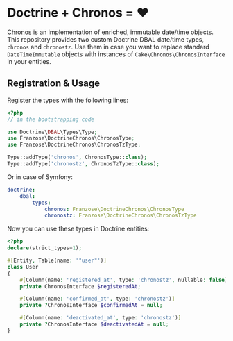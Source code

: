 # Doctrine + Chronos = ❤️
[Chronos](https://github.com/cakephp/chronos) is an implementation of enriched, immutable date/time objects. This repository provides two custom Doctrine DBAL date/time types, `chronos` and `chronostz`. Use them in case you want to replace standard `DateTimeImmutable` objects with instances of `Cake\Chronos\ChronosInterface` in your entities.

## Registration & Usage

Register the types with the following lines:
```php
<?php
// in the bootstrapping code

use Doctrine\DBAL\Types\Type;
use Franzose\DoctrineChronos\ChronosType;
use Franzose\DoctrineChronos\ChronosTzType;

Type::addType('chronos', ChronosType::class);
Type::addType('chronostz', ChronosTzType::class);
```

Or in case of Symfony:
```yaml
doctrine:
    dbal:
        types:
            chronos: Franzose\DoctrineChronos\ChronosType
            chronostz: Franzose\DoctrineChronos\ChronosTzType
```

Now you can use these types in Doctrine entities:
```php
<?php
declare(strict_types=1);

#[Entity, Table(name: '"user"')]
class User
{
    #[Column(name: 'registered_at', type: 'chronostz', nullable: false)]
    private ChronosInterface $registeredAt;

    #[Column(name: 'confirmed_at', type: 'chronostz')]
    private ?ChronosInterface $confirmedAt = null;

    #[Column(name: 'deactivated_at', type: 'chronostz')]
    private ?ChronosInterface $deactivatedAt = null;
}
```

